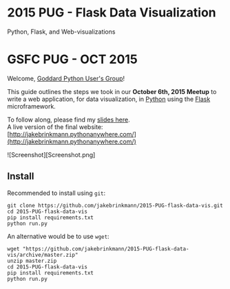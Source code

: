 # 2015 PUG - Flask Data Visualization

Python, Flask, and Web-visualizations

# GSFC PUG - OCT 2015

Welcome, [Goddard Python User's Group](https://lists.nasa.gov/mailman/listinfo/gsfc-python-users)!  

This guide outlines the steps we took in our **October 6th, 2015 Meetup** to write a web application, for data visualization, in [Python](http://python.org/) using the [Flask](http://flask.pocoo.org/) microframework.

To follow along, please find my [slides here](http://jakebrinkmann.github.io/2015-PUG-flask-data-vis).  
A live version of the final website: [http://jakebrinkmann.pythonanywhere.com/](http://jakebrinkmann.pythonanywhere.com/)

![Screenshot][Screenshot.png]

## Install

Recommended to install using `git`:

    git clone https://github.com/jakebrinkmann/2015-PUG-flask-data-vis.git
    cd 2015-PUG-flask-data-vis
    pip install requirements.txt
    python run.py

An alternative would be to use `wget`:

    wget "https://github.com/jakebrinkmann/2015-PUG-flask-data-vis/archive/master.zip"
    unzip master.zip
    cd 2015-PUG-flask-data-vis
    pip install requirements.txt
    python run.py

